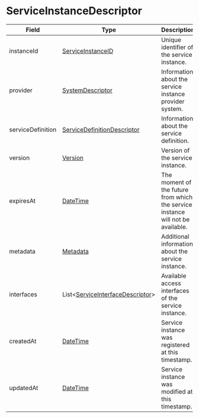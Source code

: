 # ServiceInstanceDescriptor

Field | Type | Description
--- | --- | ---
instanceId | [ServiceInstanceID](../primitives.md#serviceinstanceid) | Unique identifier of the service instance.
provider | [SystemDescriptor](../data-models/system-descriptor.md) | Information about the service instance provider system.
serviceDefinition | [ServiceDefinitionDescriptor](../data-models/service-definition-descriptor.md) | Information about the service definition.
version | [Version](../primitives.md#version) | Version of the service instance.
expiresAt | [DateTime](../primitives.md#datetime) | The moment of the future from which the service instance will not be available.
metadata | [Metadata](../data-models/metadata.md) | Additional information about the service instance.
interfaces | List<[ServiceInterfaceDescriptor](../data-models/service-interface-descriptor.md)> | Available access interfaces of the service instance.
createdAt | [DateTime](../primitives.md#datetime) | Service instance was registered at this timestamp.
updatedAt | [DateTime](../primitives.md#datetime) | Service instance was modified at this timestamp.